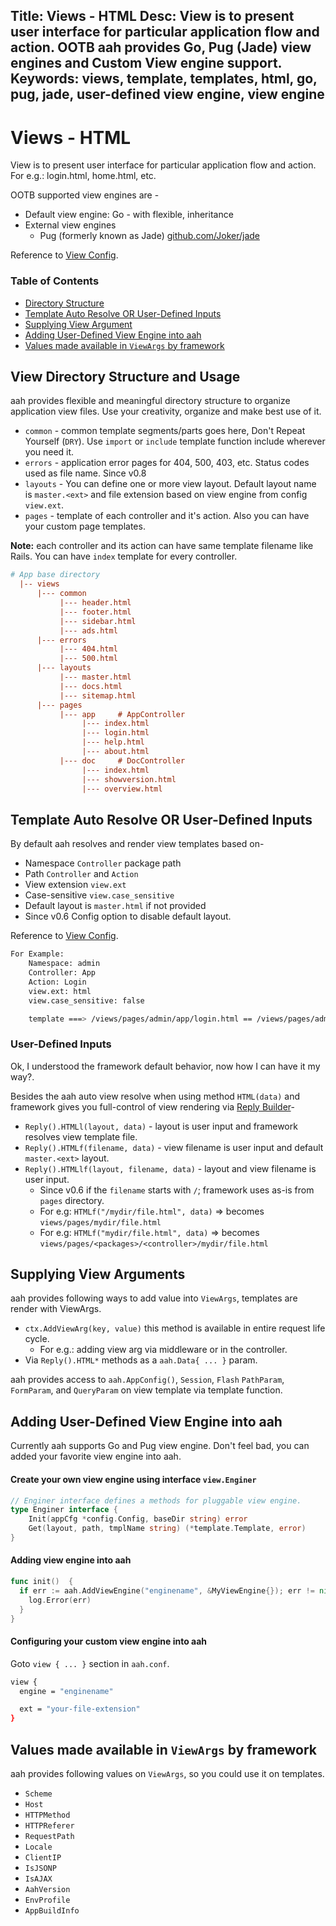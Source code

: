 Title: Views - HTML
Desc: View is to present user interface for particular application flow and action. OOTB aah provides Go, Pug (Jade) view engines and Custom View engine support.
Keywords: views, template, templates, html, go, pug, jade, user-defined view engine, view engine
---
# Views - HTML

View is to present user interface for particular application flow and action. For e.g.: login.html, home.html, etc.

OOTB supported view engines are -

  * Default view engine: Go - with flexible, inheritance
  * External view engines
    - Pug (formerly known as Jade) [github.com/Joker/jade](https://github.com/Joker/jade)

Reference to [View Config](app-config.html#section-view).

### Table of Contents

  * [Directory Structure](#view-directory-structure-and-usage)
  * [Template Auto Resolve OR User-Defined Inputs](#template-auto-resolve-or-user-defined-inputs)
  * [Supplying View Argument](#supplying-view-arguments)
  * [Adding User-Defined View Engine into aah](#adding-user-defined-view-engine-into-aah)
  * [Values made available in `ViewArgs` by framework](#values-made-available-in-viewargs-by-framework)


## View Directory Structure and Usage

aah provides flexible and meaningful directory structure to organize application view files. Use your creativity, organize and make best use of it.

  * `common` - common template segments/parts goes here, Don't Repeat Yourself (`DRY`). Use `import` or `include` template function include wherever you need it.
  * `errors` - application error pages for 404, 500, 403, etc. Status codes used as file name. <span class="badge lb-sm">Since v0.8</span>
  * `layouts` - You can define one or more view layout. Default layout name is `master.<ext>` and file extension based on view engine from config `view.ext`.
  * `pages` - template of each controller and it's action. Also you can have your custom page templates.

<div class="alert alert-info-blue">
<p><strong>Note:</strong> each controller and its action can have same template filename like Rails. You can have <code>index</code> template for every controller.</p>
</div>

```cfg
# App base directory
  |-- views
      |--- common
           |--- header.html
           |--- footer.html
           |--- sidebar.html
           |--- ads.html
      |--- errors
           |--- 404.html
           |--- 500.html
      |--- layouts
           |--- master.html
           |--- docs.html
           |--- sitemap.html
      |--- pages
           |--- app     # AppController
                |--- index.html
                |--- login.html
                |--- help.html
                |--- about.html
           |--- doc     # DocController
                |--- index.html
                |--- showversion.html
                |--- overview.html
```

## Template Auto Resolve OR User-Defined Inputs

By default aah resolves and render view templates based on-

  * Namespace `Controller` package path
  * Path `Controller` and `Action`
  * View extension `view.ext`
  * Case-sensitive `view.case_sensitive`
  * Default layout is `master.html` if not provided
  * <span class="badge lb-sm">Since v0.6</span> Config option to disable default layout.

Reference to [View Config](app-config.html#section-view).

```bash
For Example:
    Namespace: admin
    Controller: App
    Action: Login
    view.ext: html
    view.case_sensitive: false

    template ===> /views/pages/admin/app/login.html == /views/pages/admin/App/Login.html
```

### User-Defined Inputs

Ok, I understood the framework default behavior, now how I can have it my way?.

Besides the aah auto view resolve when using method `HTML(data)` and framework gives you full-control of view rendering via [Reply Builder](reply.html#response-content)-

  * `Reply().HTMLl(layout, data)` - layout is user input and framework resolves view template file.
  * `Reply().HTMLf(filename, data)` - view filename is user input and default `master.<ext>` layout.
  * `Reply().HTMLlf(layout, filename, data)` - layout and view filename is user input.
    * <span class="badge lb-sm">Since v0.6</span> if the `filename` starts with `/`; framework uses as-is from `pages` directory.
    * For e.g: `HTMLf("/mydir/file.html", data)` => becomes `views/pages/mydir/file.html`
    * For e.g: `HTMLf("mydir/file.html", data)` => becomes `views/pages/<packages>/<controller>/mydir/file.html`

## Supplying View Arguments

aah provides following ways to add value into `ViewArgs`, templates are render with ViewArgs.

  * `ctx.AddViewArg(key, value)` this method is available in entire request life cycle.
    * For e.g.: adding view arg via middleware or in the controller.
  * Via `Reply().HTML*` methods as a `aah.Data{ ... }` param.

aah provides access to `aah.AppConfig()`, `Session`, `Flash` `PathParam`, `FormParam`, and `QueryParam` on view template via template function.

## Adding User-Defined View Engine into aah

Currently aah supports Go and Pug view engine. Don't feel bad, you can added your favorite view engine into aah.

#### Create your own view engine using interface `view.Enginer`

```go
// Enginer interface defines a methods for pluggable view engine.
type Enginer interface {
	Init(appCfg *config.Config, baseDir string) error
	Get(layout, path, tmplName string) (*template.Template, error)
}
```

#### Adding view engine into aah

```go
func init()  {
  if err := aah.AddViewEngine("enginename", &MyViewEngine{}); err != nil {
    log.Error(err)
  }
}
```

#### Configuring your custom view engine into aah

Goto `view { ... }` section in `aah.conf`.

```bash
view {
  engine = "enginename"

  ext = "your-file-extension"
}
```

## Values made available in `ViewArgs` by framework

aah provides following values on `ViewArgs`, so you could use it on templates.

  * `Scheme`
  * `Host`
  * `HTTPMethod`
  * `HTTPReferer`
  * `RequestPath`
  * `Locale`
  * `ClientIP`
  * `IsJSONP`
  * `IsAJAX`
  * `AahVersion`
  * `EnvProfile`
  * `AppBuildInfo`
